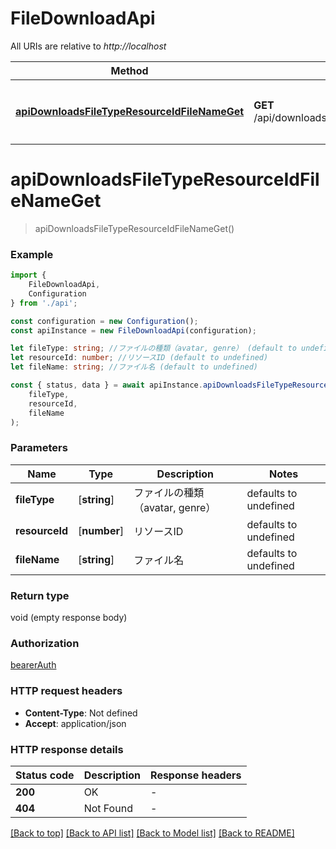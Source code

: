 # FileDownloadApi

All URIs are relative to *http://localhost*

|Method | HTTP request | Description|
|------------- | ------------- | -------------|
|[**apiDownloadsFileTypeResourceIdFileNameGet**](#apidownloadsfiletyperesourceidfilenameget) | **GET** /api/downloads/{fileType}/{resourceId}/{fileName} | アイコンファイルを取得（画像を返す）|

# **apiDownloadsFileTypeResourceIdFileNameGet**
> apiDownloadsFileTypeResourceIdFileNameGet()


### Example

```typescript
import {
    FileDownloadApi,
    Configuration
} from './api';

const configuration = new Configuration();
const apiInstance = new FileDownloadApi(configuration);

let fileType: string; //ファイルの種類（avatar, genre） (default to undefined)
let resourceId: number; //リソースID (default to undefined)
let fileName: string; //ファイル名 (default to undefined)

const { status, data } = await apiInstance.apiDownloadsFileTypeResourceIdFileNameGet(
    fileType,
    resourceId,
    fileName
);
```

### Parameters

|Name | Type | Description  | Notes|
|------------- | ------------- | ------------- | -------------|
| **fileType** | [**string**] | ファイルの種類（avatar, genre） | defaults to undefined|
| **resourceId** | [**number**] | リソースID | defaults to undefined|
| **fileName** | [**string**] | ファイル名 | defaults to undefined|


### Return type

void (empty response body)

### Authorization

[bearerAuth](../README.md#bearerAuth)

### HTTP request headers

 - **Content-Type**: Not defined
 - **Accept**: application/json


### HTTP response details
| Status code | Description | Response headers |
|-------------|-------------|------------------|
|**200** | OK |  -  |
|**404** | Not Found |  -  |

[[Back to top]](#) [[Back to API list]](../README.md#documentation-for-api-endpoints) [[Back to Model list]](../README.md#documentation-for-models) [[Back to README]](../README.md)

